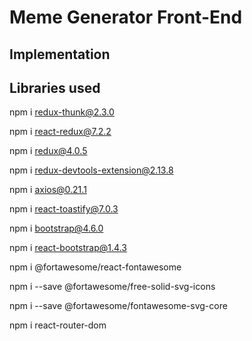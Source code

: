 # Meme Generator Front-End

## Implementation

## Libraries used

npm i redux-thunk@2.3.0

npm i react-redux@7.2.2

npm i redux@4.0.5

npm i redux-devtools-extension@2.13.8

npm i axios@0.21.1

npm i react-toastify@7.0.3

npm i bootstrap@4.6.0

npm i react-bootstrap@1.4.3

npm i @fortawesome/react-fontawesome

npm i --save @fortawesome/free-solid-svg-icons

npm i --save @fortawesome/fontawesome-svg-core

npm i react-router-dom
